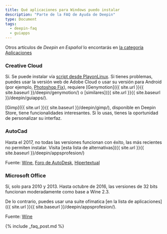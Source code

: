 ```yaml
---
title: Qué aplicaciones para Windows puedo instalar
description: "Parte de la FAQ de Ayuda de Deepin"
type: Document
tags:
  - deepin-faq
  - guiapps
---
```


Otros artículos de <em>Deepin en Español</em> lo encontarás en <a href="/apps/">la categoría Aplicaciones</a>

### Creative Cloud
Sí. Se puede instalar vía [script desde PlayonLinux](http://www.omgubuntu.co.uk/2017/10/install-adobe-creative-cloud-linux). Si tienes problemas, puedes usar la versión web de Adobe Cloud o usar su versión para Android (por ejemplo, [Photoshop Fix](https://play.google.com/store/apps/details?id=com.adobe.adobephotoshopfix)), requiere [Genymotion]({{ site.url }}{{ site.baseurl }}/deepin/genymotion/) o [similares]({{ site.url }}{{ site.baseurl }}/deepin/guiapps/).

[Gimp]({{ site.url }}{{ site.baseurl }}/deepin/gimp/), disponible en Deepin Store, tiene funcionalidades interesantes. Si lo usas, tienes la oportunidad de personalizar su interfaz.

### AutoCad
Hasta el 2017, no todas las versiones funcionan con éxito, las más recientes no permiten instalar. Visita [esta lista de alternativas]({{ site.url }}{{ site.baseurl }}/deepin/appsprofesion/)

Fuente: [Wine](https://appdb.winehq.org/appview.php?iAppId=86), [Foro de AutoDesk](https://web.archive.org/web/20171014134437/https://forums.autodesk.com/t5/autocad-forum/autocad-support-for-linux-becoming-a-major-management-decision/td-p/3051192/page/10?nobounce), [Hipertextual](https://web.archive.org/web/20160603181746/http://hipertextual.com:80/2013/09/alternativas-libres-autocad)

### Microsoft Office
Sí, solo para 2010 y 2013. Hasta octubre de 2016, las versiones de 32 bits funcionan moderadamente como base a Wine 2.3.

De lo contrario, puedes usar una suite ofímatica [en la lista de aplicaciones]({{ site.url }}{{ site.baseurl }}/deepin/appsprofesion/).

Fuente: [Wine](https://appdb.winehq.org/objectManager.php?sClass=application&iId=31)

{% include _faq_post.md %}
